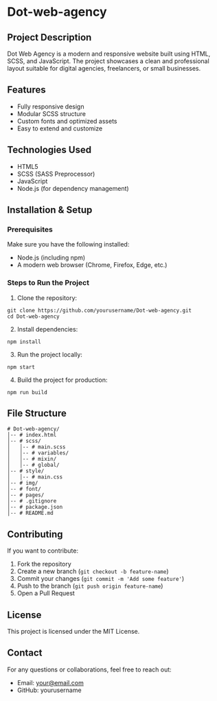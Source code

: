 # Dot-web-agency

## Project Description

Dot Web Agency is a modern and responsive website built using HTML, SCSS, and JavaScript. The project showcases a clean and professional layout suitable for digital agencies, freelancers, or small businesses.

## Features

- Fully responsive design
- Modular SCSS structure
- Custom fonts and optimized assets
- Easy to extend and customize

## Technologies Used

- HTML5
- SCSS (SASS Preprocessor)
- JavaScript
- Node.js (for dependency management)

## Installation & Setup

### Prerequisites

Make sure you have the following installed:

- Node.js (including npm)
- A modern web browser (Chrome, Firefox, Edge, etc.)

### Steps to Run the Project

1. Clone the repository:

```
git clone https://github.com/yourusername/Dot-web-agency.git
cd Dot-web-agency
```

2. Install dependencies:

```
npm install
```

3. Run the project locally:

```
npm start
```

4. Build the project for production:

```
npm run build
```

## File Structure

```
# Dot-web-agency/
│-- # index.html
│-- # scss/
│   │-- # main.scss
│   │-- # variables/
│   │-- # mixin/
│   │-- # global/
│-- # style/
│   │-- # main.css
│-- # img/
│-- # font/
│-- # pages/
│-- # .gitignore
│-- # package.json
│-- # README.md
```

## Contributing

If you want to contribute:

1. Fork the repository
2. Create a new branch (`git checkout -b feature-name`)
3. Commit your changes (`git commit -m 'Add some feature'`)
4. Push to the branch (`git push origin feature-name`)
5. Open a Pull Request

## License

This project is licensed under the MIT License.

## Contact

For any questions or collaborations, feel free to reach out:

- Email: your@email.com
- GitHub: yourusername

